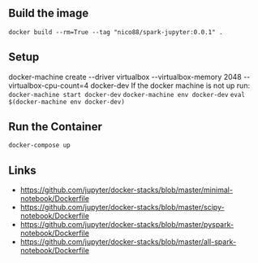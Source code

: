 ## Build the image

`docker build --rm=True --tag "nico88/spark-jupyter:0.0.1" . `  

## Setup
docker-machine create --driver virtualbox --virtualbox-memory 2048 --virtualbox-cpu-count=4 docker-dev
If the docker machine is not up run: `docker-machine start docker-dev`
`docker-machine env docker-dev`
`eval $(docker-machine env docker-dev)`

## Run the Container
`docker-compose up`

## Links

* https://github.com/jupyter/docker-stacks/blob/master/minimal-notebook/Dockerfile
* https://github.com/jupyter/docker-stacks/blob/master/scipy-notebook/Dockerfile
* https://github.com/jupyter/docker-stacks/blob/master/pyspark-notebook/Dockerfile
* https://github.com/jupyter/docker-stacks/blob/master/all-spark-notebook/Dockerfile